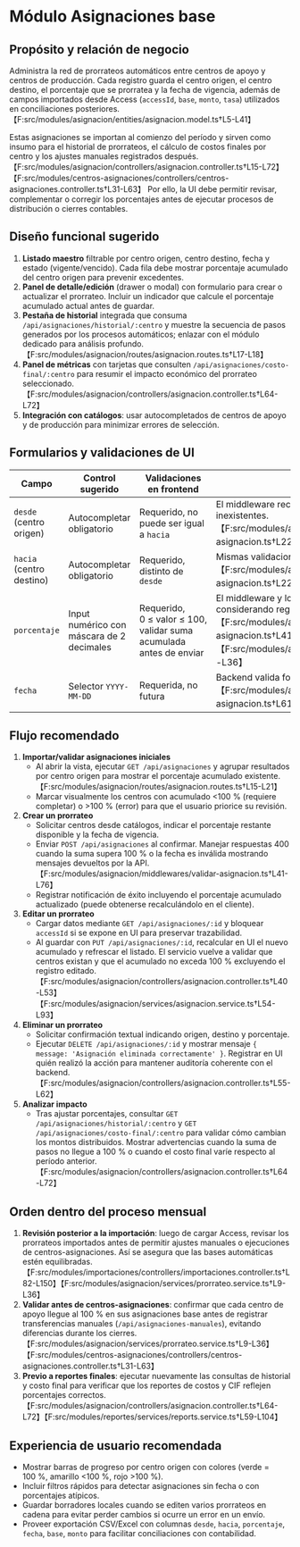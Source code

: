 # Módulo Asignaciones base

## Propósito y relación de negocio
Administra la red de prorrateos automáticos entre centros de apoyo y centros de producción. Cada registro guarda el centro origen, el centro destino, el porcentaje que se prorratea y la fecha de vigencia, además de campos importados desde Access (`accessId`, `base`, `monto`, `tasa`) utilizados en conciliaciones posteriores.【F:src/modules/asignacion/entities/asignacion.model.ts†L5-L41】

Estas asignaciones se importan al comienzo del período y sirven como insumo para el historial de prorrateos, el cálculo de costos finales por centro y los ajustes manuales registrados después.【F:src/modules/asignacion/controllers/asignacion.controller.ts†L15-L72】【F:src/modules/centros-asignaciones/controllers/centros-asignaciones.controller.ts†L31-L63】 Por ello, la UI debe permitir revisar, complementar o corregir los porcentajes antes de ejecutar procesos de distribución o cierres contables.

## Diseño funcional sugerido
1. **Listado maestro** filtrable por centro origen, centro destino, fecha y estado (vigente/vencido). Cada fila debe mostrar porcentaje acumulado del centro origen para prevenir excedentes.
2. **Panel de detalle/edición** (drawer o modal) con formulario para crear o actualizar el prorrateo. Incluir un indicador que calcule el porcentaje acumulado actual antes de guardar.
3. **Pestaña de historial** integrada que consuma `/api/asignaciones/historial/:centro` y muestre la secuencia de pasos generados por los procesos automáticos; enlazar con el módulo dedicado para análisis profundo.【F:src/modules/asignacion/routes/asignacion.routes.ts†L17-L18】
4. **Panel de métricas** con tarjetas que consulten `/api/asignaciones/costo-final/:centro` para resumir el impacto económico del prorrateo seleccionado.【F:src/modules/asignacion/controllers/asignacion.controller.ts†L64-L72】
5. **Integración con catálogos**: usar autocompletados de centros de apoyo y de producción para minimizar errores de selección.

## Formularios y validaciones de UI
| Campo | Control sugerido | Validaciones en frontend | Referencia backend |
| --- | --- | --- | --- |
| `desde` (centro origen) | Autocompletar obligatorio | Requerido, no puede ser igual a `hacia` | El middleware rechaza ausencia, duplicidad o centros inexistentes.【F:src/modules/asignacion/middlewares/validar-asignacion.ts†L22-L39】 |
| `hacia` (centro destino) | Autocompletar obligatorio | Requerido, distinto de `desde` | Mismas validaciones que `desde`.【F:src/modules/asignacion/middlewares/validar-asignacion.ts†L22-L39】 |
| `porcentaje` | Input numérico con máscara de 2 decimales | Requerido, 0 ≤ valor ≤ 100, validar suma acumulada antes de enviar | El middleware y los servicios impiden exceder 100 % considerando registros previos.【F:src/modules/asignacion/middlewares/validar-asignacion.ts†L41-L58】【F:src/modules/asignacion/services/prorrateo.service.ts†L9-L36】 |
| `fecha` | Selector `YYYY-MM-DD` | Requerida, no futura | Backend valida formato y prohíbe fechas futuras.【F:src/modules/asignacion/middlewares/validar-asignacion.ts†L61-L76】 |

## Flujo recomendado
1. **Importar/validar asignaciones iniciales**
   - Al abrir la vista, ejecutar `GET /api/asignaciones` y agrupar resultados por centro origen para mostrar el porcentaje acumulado existente.【F:src/modules/asignacion/routes/asignacion.routes.ts†L15-L21】
   - Marcar visualmente los centros con acumulado <100 % (requiere completar) o >100 % (error) para que el usuario priorice su revisión.
2. **Crear un prorrateo**
   - Solicitar centros desde catálogos, indicar el porcentaje restante disponible y la fecha de vigencia.
   - Enviar `POST /api/asignaciones` al confirmar. Manejar respuestas 400 cuando la suma supera 100 % o la fecha es inválida mostrando mensajes devueltos por la API.【F:src/modules/asignacion/middlewares/validar-asignacion.ts†L41-L76】
   - Registrar notificación de éxito incluyendo el porcentaje acumulado actualizado (puede obtenerse recalculándolo en el cliente).
3. **Editar un prorrateo**
   - Cargar datos mediante `GET /api/asignaciones/:id` y bloquear `accessId` si se expone en UI para preservar trazabilidad.
   - Al guardar con `PUT /api/asignaciones/:id`, recalcular en UI el nuevo acumulado y refrescar el listado. El servicio vuelve a validar que centros existan y que el acumulado no exceda 100 % excluyendo el registro editado.【F:src/modules/asignacion/controllers/asignacion.controller.ts†L40-L53】【F:src/modules/asignacion/services/asignacion.service.ts†L54-L93】
4. **Eliminar un prorrateo**
   - Solicitar confirmación textual indicando origen, destino y porcentaje.
   - Ejecutar `DELETE /api/asignaciones/:id` y mostrar mensaje `{ message: 'Asignación eliminada correctamente' }`. Registrar en UI quién realizó la acción para mantener auditoría coherente con el backend.【F:src/modules/asignacion/controllers/asignacion.controller.ts†L55-L62】
5. **Analizar impacto**
   - Tras ajustar porcentajes, consultar `GET /api/asignaciones/historial/:centro` y `GET /api/asignaciones/costo-final/:centro` para validar cómo cambian los montos distribuidos. Mostrar advertencias cuando la suma de pasos no llegue a 100 % o cuando el costo final varíe respecto al período anterior.【F:src/modules/asignacion/controllers/asignacion.controller.ts†L64-L72】

## Orden dentro del proceso mensual
1. **Revisión posterior a la importación**: luego de cargar Access, revisar los prorrateos importados antes de permitir ajustes manuales o ejecuciones de centros-asignaciones. Así se asegura que las bases automáticas estén equilibradas.【F:src/modules/importaciones/controllers/importaciones.controller.ts†L82-L150】【F:src/modules/asignacion/services/prorrateo.service.ts†L9-L36】
2. **Validar antes de centros-asignaciones**: confirmar que cada centro de apoyo llegue al 100 % en sus asignaciones base antes de registrar transferencias manuales (`/api/asignaciones-manuales`), evitando diferencias durante los cierres.【F:src/modules/asignacion/services/prorrateo.service.ts†L9-L36】【F:src/modules/centros-asignaciones/controllers/centros-asignaciones.controller.ts†L31-L63】
3. **Previo a reportes finales**: ejecutar nuevamente las consultas de historial y costo final para verificar que los reportes de costos y CIF reflejen porcentajes correctos.【F:src/modules/asignacion/controllers/asignacion.controller.ts†L64-L72】【F:src/modules/reportes/services/reports.service.ts†L59-L104】

## Experiencia de usuario recomendada
- Mostrar barras de progreso por centro origen con colores (verde = 100 %, amarillo <100 %, rojo >100 %).
- Incluir filtros rápidos para detectar asignaciones sin fecha o con porcentajes atípicos.
- Guardar borradores locales cuando se editen varios prorrateos en cadena para evitar perder cambios si ocurre un error en un envío.
- Proveer exportación CSV/Excel con columnas `desde`, `hacia`, `porcentaje`, `fecha`, `base`, `monto` para facilitar conciliaciones con contabilidad.

